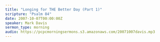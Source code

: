 ```yaml
---
title: "Longing for THE Better Day (Part 1)"
scripture: "Psalm 84"
date: 2007-10-07T00:00:00Z
speaker: Mark Davis
sermon_type: morning
audio: https://pcpcmorningsermons.s3.amazonaws.com/20071007davis.mp3 
---
```



